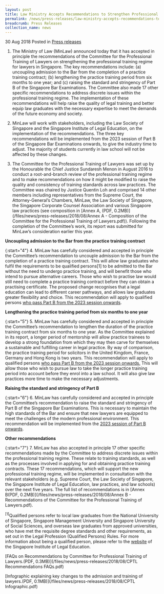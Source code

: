 ```yaml
---
layout: post
title: Law Ministry Accepts Recommendations to Strengthen Professional Training of Lawyers
permalink: /news/press-releases/law-ministry-accepts-recommendations-to-strengthen-professional
breadcrumb: Press Releases
collection_name: news
---
```


30 Aug 2018 Posted in [Press releases](/news/press-releases)

1. The Ministry of Law (MinLaw) announced today that it has accepted in principle the recommendations of the Committee for the Professional Training of Lawyers on strengthening the professional training regime for lawyers in Singapore. The key recommendations include: (a) uncoupling admission to the Bar from the completion of a practice training contract; (b) lengthening the practice training period from six months to one year; and (c) raising the standard and stringency of Part B of the Singapore Bar Examinations. The Committee also made 17 other specific recommendations to address discrete issues within the professional training regime. The implementation of these recommendations will help raise the quality of legal training and better equip law graduates with the necessary expertise to meet the demands of the future economy and society.

2. MinLaw will work with stakeholders, including the Law Society of Singapore and the Singapore Institute of Legal Education, on the implementation of the recommendations. The three key recommendations will be implemented from the 2023 session of Part B of the Singapore Bar Examinations onwards, to give the industry time to adjust. The majority of students currently in law school will not be affected by these changes.

3. The Committee for the Professional Training of Lawyers was set up by the Honourable the Chief Justice Sundaresh Menon in August 2016 to conduct a root-and-branch review of the professional training regime and to make recommendations on how it might be modified to raise the quality and consistency of training standards across law practices. The Committee was chaired by Justice Quentin Loh and comprised 14 other members including representatives from the Supreme Court, the Attorney-General’s Chambers, MinLaw, the Law Society of Singapore, the Singapore Corporate Counsel Association and various Singapore law practices (see composition in [Annex A, (PDF, 0.2MB)](/files/news/press-releases/2018/08/Annex A - Composition of the Committee for the Professional Training of Lawyers.pdf)). Following the completion of the Committee’s work, its report was submitted for MinLaw’s consideration earlier this year.

**Uncoupling admission to the Bar from the practice training contract**

{:start="4"}
4. MinLaw has carefully considered and accepted in principle the Committee’s recommendation to uncouple admission to the Bar from the completion of a practice training contract. This will allow law graduates who fulfil the requirements to be qualified persons[1] to be admitted to the Bar without the need to undergo practice training, and will benefit those who intend to pursue alternative careers. Those who wish to practise law would still need to complete a practice training contract before they can obtain a practising certificate. The proposed change recognises that a legal education can lead to different career pathways, and allows law graduates greater flexibility and choice. This recommendation will apply to qualified persons <u>who pass Part B from the 2023 session onwards</u>.

**Lengthening the practice training period from six months to one year**

{:start="5"}
5. MinLaw has carefully considered and accepted in principle the Committee’s recommendation to lengthen the duration of the practice training contract from six months to one year. As the Committee explained in its report, a longer period of mentorship will allow practice trainees to develop a strong foundation from which they may then carve for themselves a sustainable and fulfilling career in legal practice. By way of comparison, the practice training period for solicitors in the United Kingdom, France, Germany and Hong Kong is two years. This recommendation will apply to qualified persons <u>who pass Part B from the 2023 session onwards.</u> This will allow those who wish to pursue law to take the longer practice training period into account before they enrol into a law school. It will also give law practices more time to make the necessary adjustments.

**Raising the standard and stringency of Part B**

{:start="6"}
6. MinLaw has carefully considered and accepted in principle the Committee’s recommendation to raise the standard and stringency of Part B of the Singapore Bar Examinations. This is necessary to maintain the high standards of the Bar and ensure that new lawyers are equipped to meet the challenges of the modern professional environment. This recommendation will be implemented from the <u>2023 session of Part B onwards</u>.

**Other recommendations**

{:start="7"}
7. MinLaw has also accepted in principle 17 other specific recommendations made by the Committee to address discrete issues within the professional training regime. These relate to training standards, as well as the processes involved in applying for and obtaining practice training contracts. These 17 recommendations, which will support the new professional training regime, will be implemented in consultation with the relevant stakeholders (e.g. Supreme Court, the Law Society of Singapore, the Singapore Institute of Legal Education, law practices, and law schools) over the next five years. The full list of recommendations is in [Annex B(PDF, 0.2MB)](/files/news/press-releases/2018/08/Annex B - Recommendations of the Committee for the Professional Training of Lawyers.pdf).

<sup>[1]</sup>Qualified persons refer to local law graduates from the National University of Singapore, Singapore Management University and Singapore University of Social Sciences, and overseas law graduates from approved universities, who have met the requisite degree standards and other requirements, as set out in the Legal Profession (Qualified Persons) Rules. For more information about being a qualified person, please refer to the [website](http://www.sile.edu.sg/) of the Singapore Institute of Legal Education.


[FAQs on Recommendations by Committee for Professional Training of Lawyers.(PDF, 0.3MB)](/files/news/press-releases/2018/08/CPTL Recommendations FAQs.pdf) 

[Infographic explaining key changes to the admission and training of lawyers.(PDF, 0.1MB)](/files/news/press-releases/2018/08/CPTL Infographic.pdf) 
